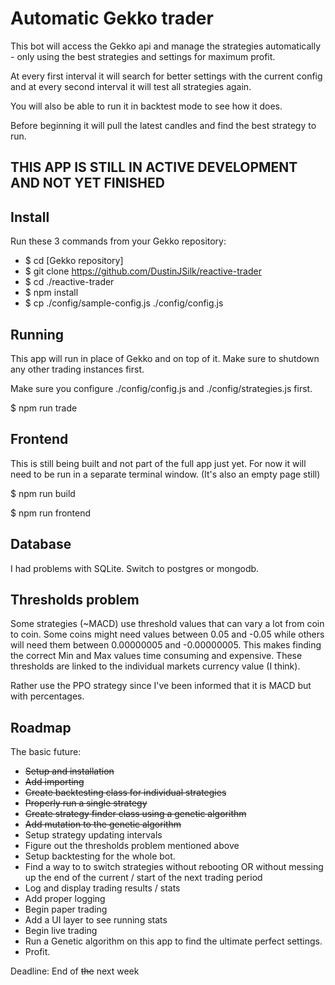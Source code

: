 # Automatic Gekko trader
This bot will access the Gekko api and manage the strategies automatically - only using the best strategies and settings for maximum profit.

At every first interval it will search for better settings with the current config and at every second interval it will test all strategies again.

You will also be able to run it in backtest mode to see how it does.

Before beginning it will pull the latest candles and find the best strategy to run.

## THIS APP IS STILL IN ACTIVE DEVELOPMENT AND NOT YET FINISHED

## Install

Run these 3 commands from your Gekko repository:

- $ cd [Gekko repository]
- $ git clone https://github.com/DustinJSilk/reactive-trader
- $ cd ./reactive-trader
- $ npm install
- $ cp ./config/sample-config.js ./config/config.js

## Running

This app will run in place of Gekko and on top of it. Make sure to shutdown any other trading instances first.

Make sure you configure ./config/config.js and ./config/strategies.js first.

$ npm run trade

## Frontend

This is still being built and not part of the full app just yet. For now it will
need to be run in a separate terminal window. (It's also an empty page still)

$ npm run build

$ npm run frontend

## Database

I had problems with SQLite. Switch to postgres or mongodb.

## Thresholds problem

Some strategies (~MACD) use threshold values that can vary a lot from coin to coin.
Some coins might need values between 0.05 and -0.05 while others will need them between 0.00000005 and -0.00000005.
This makes finding the correct Min and Max values time consuming and expensive.
These thresholds are linked to the individual markets currency value (I think).

Rather use the PPO strategy since I've been informed that it is MACD but with percentages.

## Roadmap

The basic future:

- ~~Setup and installation~~
- ~~Add importing~~
- ~~Create backtesting class for individual strategies~~
- ~~Properly run a single strategy~~
- ~~Create strategy finder class using a genetic algorithm~~
- ~~Add mutation to the genetic algorithm~~
- Setup strategy updating intervals
- Figure out the thresholds problem mentioned above
- Setup backtesting for the whole bot.
- Find a way to to switch strategies without rebooting OR without messing up the end of the current / start of the next trading period
- Log and display trading results / stats
- Add proper logging
- Begin paper trading
- Add a UI layer to see running stats
- Begin live trading
- Run a Genetic algorithm on this app to find the ultimate perfect settings.
- Profit.

Deadline: End of ~~the~~ next week
